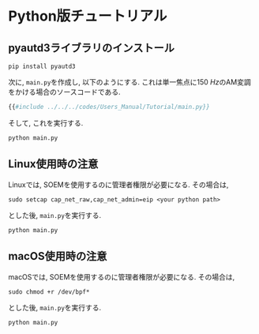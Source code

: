# Python版チュートリアル

## pyautd3ライブラリのインストール

```shell
pip install pyautd3
```

次に, `main.py`を作成し, 以下のようにする.
これは単一焦点に$\SI{150}{Hz}$のAM変調をかける場合のソースコードである.

```python,filename=main.py
{{#include ../../../codes/Users_Manual/Tutorial/main.py}}
```

そして, これを実行する.

```shell
python main.py
```

## Linux使用時の注意

Linuxでは, SOEMを使用するのに管理者権限が必要になる.
その場合は, 
```shell
sudo setcap cap_net_raw,cap_net_admin=eip <your python path>
```
とした後, `main.py`を実行する.
```shell
python main.py
```

## macOS使用時の注意

macOSでは, SOEMを使用するのに管理者権限が必要になる.
その場合は, 
```shell
sudo chmod +r /dev/bpf*
```
とした後, `main.py`を実行する.
```shell
python main.py
```
